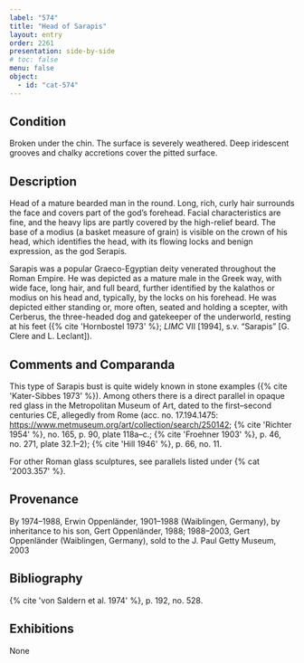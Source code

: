 ```yaml
---
label: "574"
title: "Head of Sarapis"
layout: entry
order: 2261
presentation: side-by-side
# toc: false
menu: false
object:
  - id: "cat-574"
---
```


## Condition

Broken under the chin. The surface is severely weathered. Deep iridescent grooves and chalky accretions cover the pitted surface.

## Description

Head of a mature bearded man in the round. Long, rich, curly hair surrounds the face and covers part of the god’s forehead. Facial characteristics are fine, and the heavy lips are partly covered by the high-relief beard. The base of a modius (a basket measure of grain) is visible on the crown of his head, which identifies the head, with its flowing locks and benign expression, as the god Serapis.

Sarapis was a popular Graeco-Egyptian deity venerated throughout the Roman Empire. He was depicted as a mature male in the Greek way, with wide face, long hair, and full beard, further identified by the kalathos or modius on his head and, typically, by the locks on his forehead. He was depicted either standing or, more often, seated and holding a scepter, with Cerberus, the three-headed dog and gatekeeper of the underworld, resting at his feet ({% cite 'Hornbostel 1973' %}; *LIMC* VII [1994], s.v. “Sarapis” [G. Clere and L. Leclant]).

## Comments and Comparanda

This type of Sarapis bust is quite widely known in stone examples ({% cite 'Kater-Sibbes 1973' %}). Among others there is a direct parallel in opaque red glass in the Metropolitan Museum of Art, dated to the first–second centuries CE, allegedly from Rome (acc. no. 17.194.1475: <https://www.metmuseum.org/art/collection/search/250142>; {% cite 'Richter 1954' %}, no. 165, p. 90, plate 118a–c.; {% cite 'Froehner 1903' %}, p. 46, no. 271, plate 32.1–2); {% cite 'Hill 1946' %}, p. 66, no. 11.

For other Roman glass sculptures, see parallels listed under {% cat '2003.357' %}.

## Provenance

By 1974–1988, Erwin Oppenländer, 1901–1988 (Waiblingen, Germany), by inheritance to his son, Gert Oppenländer, 1988; 1988–2003, Gert Oppenländer (Waiblingen, Germany), sold to the J. Paul Getty Museum, 2003

## Bibliography

{% cite 'von Saldern et al. 1974' %}, p. 192, no. 528.

## Exhibitions

None